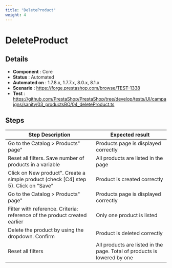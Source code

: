 ```yaml
---
title: "DeleteProduct"
weight: 4
---
```


# DeleteProduct
## Details
* **Component** : Core
* **Status** : Automated
* **Automated on** : 1.7.8.x, 1.7.7.x, 8.0.x, 8.1.x
* **Scenario** : https://forge.prestashop.com/browse/TEST-1338
* **Test** : https://github.com/PrestaShop/PrestaShop/tree/develop/tests/UI/campaigns/sanity/03_productsBO/04_deleteProduct.ts

## Steps
| Step Description | Expected result |
| ----- | ----- |
| Go to the Catalog > Products" page" | Products page is displayed correctly |
| Reset all filters. Save number of products in a variable | All products are listed in the page |
| Click on New product". Create a simple product (check [C4] step 5). Click on "Save" | Product is created correctly |
| Go to the Catalog > Products" page" | Products page is displayed correctly |
| Filter with reference. Criteria: reference of the product created earlier | Only one product is listed |
| Delete the product by using the dropdown. Confirm | Product is deleted correctly |
| Reset all filters | All products are listed in the page. Total of products is lowered by one |
